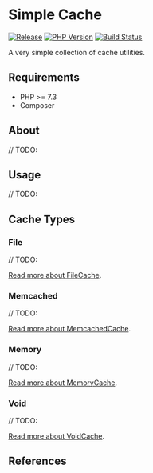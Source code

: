 # Simple Cache

[![Release](https://img.shields.io/badge/release-v1.0.0-blue)](https://github.com/clvarley/cache/tags)
[![PHP Version](https://img.shields.io/badge/php-^7.3-blue)](https://www.php.net/supported-versions)
[![Build Status](https://travis-ci.com/clvarley/cache.svg?branch=main)](https://travis-ci.com/clvarley/cache)

A very simple collection of cache utilities.

## Requirements

* PHP >= 7.3
* Composer

## About

// TODO:

## Usage

// TODO:

## Cache Types
### File

// TODO:

[Read more about FileCache](docs/FileCache.md).

### Memcached

// TODO:

[Read more about MemcachedCache](docs/MemcachedCache.md).

### Memory

// TODO:

[Read more about MemoryCache](docs/MemoryCache.md).

### Void

// TODO:

[Read more about VoidCache](docs/VoidCache.md).

## References
